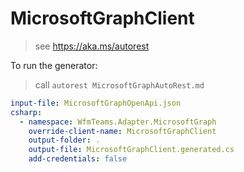 ﻿# MicrosoftGraphClient
> see https://aka.ms/autorest

To run the generator:
> call `autorest MicrosoftGraphAutoRest.md`

``` yaml
input-file: MicrosoftGraphOpenApi.json
csharp:
  - namespace: WfmTeams.Adapter.MicrosoftGraph
    override-client-name: MicrosoftGraphClient
    output-folder: .
    output-file: MicrosoftGraphClient.generated.cs
    add-credentials: false
```